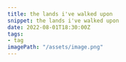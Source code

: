 ```yaml
---
title: the lands i've walked upon
snippet: the lands i've walked upon
date: 2022-08-01T18:30:00Z
tags:
- tag
imagePath: "/assets/image.png"
---
```

